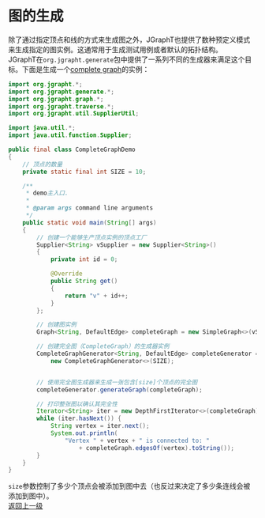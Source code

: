 # 图的生成  
除了通过指定顶点和线的方式来生成图之外，JGraphT也提供了数种预定义模式来生成指定的图实例。这通常用于生成测试用例或者默认的拓扑结构。  
JGraphT在`org.jgrapht.generate`包中提供了一系列不同的生成器来满足这个目标。下面是生成一个[complete graph](http://mathworld.wolfram.com/CompleteGraph.html)的实例：  
```java  
import org.jgrapht.*;
import org.jgrapht.generate.*;
import org.jgrapht.graph.*;
import org.jgrapht.traverse.*;
import org.jgrapht.util.SupplierUtil;

import java.util.*;
import java.util.function.Supplier;

public final class CompleteGraphDemo
{
    // 顶点的数量
    private static final int SIZE = 10;

    /**
     * demo主入口.
     * 
     * @param args command line arguments
     */
    public static void main(String[] args)
    {
        // 创建一个能够生产顶点实例的顶点工厂
        Supplier<String> vSupplier = new Supplier<String>()
        {
            private int id = 0;

            @Override
            public String get()
            {
                return "v" + id++;
            }
        };

        // 创建图实例
        Graph<String, DefaultEdge> completeGraph = new SimpleGraph<>(vSupplier, SupplierUtil.createDefaultEdgeSupplier(), false);

        // 创建完全图（CompleteGraph）的生成器实例
        CompleteGraphGenerator<String, DefaultEdge> completeGenerator =
            new CompleteGraphGenerator<>(SIZE);


        // 使用完全图生成器来生成一张包含[size]个顶点的完全图
        completeGenerator.generateGraph(completeGraph);

        // 打印整张图以确认其完全性
        Iterator<String> iter = new DepthFirstIterator<>(completeGraph);
        while (iter.hasNext()) {
            String vertex = iter.next();
            System.out.println(
                "Vertex " + vertex + " is connected to: "
                    + completeGraph.edgesOf(vertex).toString());
        }
    }
}
```  
`size`参数控制了多少个顶点会被添加到图中去（也反过来决定了多少条连线会被添加到图中）。  
[返回上一级](https://github.com/roysong/reseachTec/tree/master/graph/jGraphT/apply/dev#jgrapht%E5%BC%80%E5%8F%91%E6%8C%87%E5%8D%97%E6%80%BB%E7%BA%B2)
